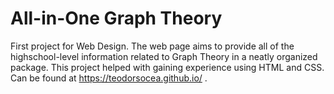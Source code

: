 # All-in-One Graph Theory
First project for Web Design.
The web page aims to provide all of the highschool-level information related to Graph Theory in a neatly organized package.
This project helped with gaining experience using HTML and CSS.
<br>
Can be found at https://teodorsocea.github.io/ .
